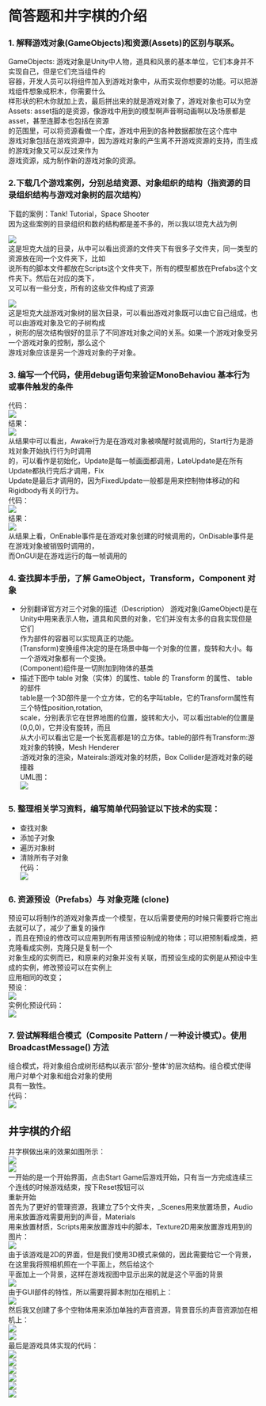 # 简答题和井字棋的介绍
### 1. 解释游戏对象(GameObjects)和资源(Assets)的区别与联系。
GameObjects: 游戏对象是Unity中人物，道具和风景的基本单位，它们本身并不实现自己，但是它们充当组件的<br>
容器，开发人员可以将组件加入到游戏对象中，从而实现你想要的功能。可以把游戏组件想象成积木，你需要什么<br>
样形状的积木你就加上去，最后拼出来的就是游戏对象了，游戏对象也可以为空<br>
Assets: asset指的是资源，像游戏中用到的模型啊声音啊动画啊以及场景都是asset，甚至连脚本也包括在资源<br>
的范围里，可以将资源看做一个库，游戏中用到的各种数据都放在这个库中<br>
游戏对象包括在游戏资源中，因为游戏对象的产生离不开游戏资源的支持，而生成的游戏对象又可以反过来作为<br>
游戏资源，成为制作新的游戏对象的资源。<br>

### 2.下载几个游戏案例，分别总结资源、对象组织的结构（指资源的目录组织结构与游戏对象树的层次结构）
下载的案例：Tank! Tutorial，Space Shooter<br>
因为这些案例的目录组织和数的结构都是差不多的，所以我以坦克大战为例<br>

![](https://github.com/flashowner/first3DHomework/blob/master/%E5%9B%BE%E7%89%87/%E5%9B%BE%E7%89%871.PNG)
<br>
这是坦克大战的目录，从中可以看出资源的文件夹下有很多子文件夹，同一类型的资源放在同一个文件夹下，比如<br>
说所有的脚本文件都放在Scripts这个文件夹下，所有的模型都放在Prefabs这个文件夹下。然后在对应的类下，<br>
又可以有一些分支，所有的这些文件构成了资源<br>

![](https://github.com/flashowner/first3DHomework/blob/master/%E5%9B%BE%E7%89%87/%E5%9B%BE%E7%89%872.PNG)<br>
这是坦克大战游戏对象树的层次目录，可以看出游戏对象既可以由它自己组成，也可以由游戏对象及它的子树构成<br>
，树形的层次结构很好的显示了不同游戏对象之间的关系。如果一个游戏对象受另一个游戏对象的控制，那么这个<br>
游戏对象应该是另一个游戏对象的子对象。<br>

### 3. 编写一个代码，使用debug语句来验证MonoBehaviou 基本行为或事件触发的条件
代码：<br>
![](https://github.com/flashowner/first3DHomework/blob/master/%E5%9B%BE%E7%89%87/%E5%9B%BE%E7%89%873.PNG)
<br>
结果：<br>
![](https://github.com/flashowner/first3DHomework/blob/master/%E5%9B%BE%E7%89%87/%E5%9B%BE%E7%89%874.PNG)
<br>
从结果中可以看出，Awake行为是在游戏对象被唤醒时就调用的，Start行为是游戏对象开始执行行为时调用<br>
的，可以看作是初始化，Update是每一帧画面都调用，LateUpdate是在所有Update都执行完后才调用，Fix<br>
Update是最后才调用的，因为FixedUpdate一般都是用来控制物体移动的和Rigidbody有关的行为。<br>
代码：<br>
![](https://github.com/flashowner/first3DHomework/blob/master/%E5%9B%BE%E7%89%87/%E5%9B%BE%E7%89%875.PNG)
<br>
结果：<br>
![](https://github.com/flashowner/first3DHomework/blob/master/%E5%9B%BE%E7%89%87/%E5%9B%BE%E7%89%876.PNG)
<br>
从结果上看，OnEnable事件是在游戏对象创建的时候调用的，OnDisable事件是在游戏对象被销毁时调用的，<br>
而OnGUI是在游戏运行的每一帧调用的<br>

### 4. 查找脚本手册，了解 GameObject，Transform，Component 对象
* 分别翻译官方对三个对象的描述（Description）
游戏对象(GameObject)是在Unity中用来表示人物，道具和风景的对象，它们并没有太多的自我实现但是它们<br>
作为部件的容器可以实现真正的功能。<br>
(Transform)变换组件决定的是在场景中每一个对象的位置，旋转和大小。每一个游戏对象都有一个变换。<br>
(Component)组件是一切附加到物体的基类<br>
* 描述下图中 table 对象（实体）的属性、table 的 Transform 的属性、 table 的部件<br>
table是一个3D部件是一个立方体，它的名字叫table，它的Transform属性有三个特性position,rotation,<br>
scale，分别表示它在世界地图的位置，旋转和大小，可以看出table的位置是(0,0,0)，它并没有旋转，而且<br>
从大小可以看出它是一个长宽高都是1的立方体。table的部件有Transform:游戏对象的转换，Mesh Henderer<br>
:游戏对象的渲染，Mateirals:游戏对象的材质，Box Collider是游戏对象的碰撞器<br>
UML图：<br>
![](https://github.com/flashowner/first3DHomework/blob/master/%E5%9B%BE%E7%89%87/%E5%9B%BE%E7%89%877.PNG) <br>

### 5. 整理相关学习资料，编写简单代码验证以下技术的实现：
* 查找对象
* 添加子对象
* 遍历对象树
* 清除所有子对象<br>
代码：<br>
![](https://github.com/flashowner/first3DHomework/blob/master/%E5%9B%BE%E7%89%87/%E5%9B%BE%E7%89%878.PNG) <br>

### 6. 资源预设（Prefabs）与 对象克隆 (clone)
预设可以将制作的游戏对象弄成一个模型，在以后需要使用的时候只需要将它拖出去就可以了，减少了重复的操作<br>
，而且在预设的修改可以应用到所有用该预设制成的物体；可以把预制看成类，把克隆看成实例，克隆只是复制一个<br>
对象生成的实例而已，和原来的对象并没有关联，而预设生成的实例是从预设中生成的实例，修改预设可以在实例上<br>
应用相同的改变；<br>
预设：<br>
![](https://github.com/flashowner/first3DHomework/blob/master/%E5%9B%BE%E7%89%87/%E5%9B%BE%E7%89%879.PNG) <br>
实例化预设代码：<br>
![](https://github.com/flashowner/first3DHomework/blob/master/%E5%9B%BE%E7%89%87/%E5%9B%BE%E7%89%8710.PNG) <br>

### 7. 尝试解释组合模式（Composite Pattern / 一种设计模式）。使用 BroadcastMessage() 方法
组合模式，将对象组合成树形结构以表示'部分-整体'的层次结构。组合模式使得用户对单个对象和组合对象的使用<br>
具有一致性。<br>
代码：<br>
![](https://github.com/flashowner/first3DHomework/blob/master/%E5%9B%BE%E7%89%87/%E5%9B%BE%E7%89%8711.PNG)<br>

## 井字棋的介绍
井字棋做出来的效果如图所示：<br>
![](https://github.com/flashowner/first3DHomework/blob/master/%E5%9B%BE%E7%89%87/%E5%9B%BE%E7%89%8723.PNG) <br>
![](https://github.com/flashowner/first3DHomework/blob/master/%E5%9B%BE%E7%89%87/%E5%9B%BE%E7%89%8724.PNG) <br>
一开始的是一个开始界面，点击Start Game后游戏开始，只有当一方完成连续三个连线的时候游戏结束，按下Reset按钮可以<br>
重新开始<br>
首先为了更好的管理资源，我建立了5个文件夹，_Scenes用来放置场景，Audio用来放置游戏需要用到的声音，Materials<br>
用来放置材质，Scripts用来放置游戏中的脚本，Texture2D用来放置游戏用到的图片：<br>
![](https://github.com/flashowner/first3DHomework/blob/master/%E5%9B%BE%E7%89%87/%E5%9B%BE%E7%89%8712.PNG) <br>
由于该游戏是2D的界面，但是我们使用3D模式来做的，因此需要给它一个背景，在这里我将照相机照在一个平面上，然后给这个<br>
平面加上一个背景，这样在游戏视图中显示出来的就是这个平面的背景<br>
![](https://github.com/flashowner/first3DHomework/blob/master/%E5%9B%BE%E7%89%87/%E5%9B%BE%E7%89%8713.PNG) <br>
由于GUI部件的特性，所以需要将脚本附加在相机上：<br>
![](https://github.com/flashowner/first3DHomework/blob/master/%E5%9B%BE%E7%89%87/%E5%9B%BE%E7%89%8714.PNG) <br>
然后我又创建了多个空物体用来添加单独的声音资源，背景音乐的声音资源加在相机上：<br>
![](https://github.com/flashowner/first3DHomework/blob/master/%E5%9B%BE%E7%89%87/%E5%9B%BE%E7%89%8715.PNG) <br>
![](https://github.com/flashowner/first3DHomework/blob/master/%E5%9B%BE%E7%89%87/%E5%9B%BE%E7%89%8716.PNG) <br>
最后是游戏具体实现的代码：<br>
![](https://github.com/flashowner/first3DHomework/blob/master/%E5%9B%BE%E7%89%87/%E5%9B%BE%E7%89%8717.PNG) <br>
![](https://github.com/flashowner/first3DHomework/blob/master/%E5%9B%BE%E7%89%87/%E5%9B%BE%E7%89%8718.PNG) <br>
![](https://github.com/flashowner/first3DHomework/blob/master/%E5%9B%BE%E7%89%87/%E5%9B%BE%E7%89%8719.PNG) <br>
![](https://github.com/flashowner/first3DHomework/blob/master/%E5%9B%BE%E7%89%87/%E5%9B%BE%E7%89%8720.PNG) <br>
![](https://github.com/flashowner/first3DHomework/blob/master/%E5%9B%BE%E7%89%87/%E5%9B%BE%E7%89%8721.PNG) <br>
![](https://github.com/flashowner/first3DHomework/blob/master/%E5%9B%BE%E7%89%87/%E5%9B%BE%E7%89%8722.PNG) <br>
